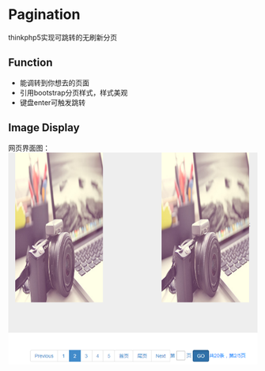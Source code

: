 # Pagination
thinkphp5实现可跳转的无刷新分页
## Function
* 能调转到你想去的页面
* 引用bootstrap分页样式，样式美观
* 键盘enter可触发跳转
## Image Display
网页界面图：
<img src="https://github.com/sunshinexyp/Pagination/blob/master/display.png">

